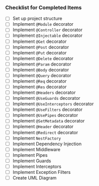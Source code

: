 <!-- Google tag (gtag.js) -->
<script async src="https://www.googletagmanager.com/gtag/js?id=G-1PT3KE52PE"></script>
<script>
  window.dataLayer = window.dataLayer || [];
  function gtag(){dataLayer.push(arguments);}
  gtag('js', new Date());

  gtag('config', 'G-1PT3KE52PE');
</script>

### Checklist for Completed Items

- [ ] Set up project structure
- [ ] Implement `@Module` decorator
- [ ] Implement `@Controller` decorator
- [ ] Implement `@Injectable` decorator
- [ ] Implement `@Get` decorator
- [ ] Implement `@Post` decorator
- [ ] Implement `@Put` decorator
- [ ] Implement `@Delete` decorator
- [ ] Implement `@Param` decorator
- [ ] Implement `@Body` decorator
- [ ] Implement `@Query` decorator
- [ ] Implement `@Req` decorator
- [ ] Implement `@Res` decorator
- [ ] Implement `@Headers` decorator
- [ ] Implement `@UseGuards` decorator
- [ ] Implement `@UseInterceptors` decorator
- [ ] Implement `@UseFilters` decorator
- [ ] Implement `@UsePipes` decorator
- [ ] Implement `@SetMetadata` decorator
- [ ] Implement `@Header` decorator
- [ ] Implement `@Redirect` decorator
- [ ] Implement `NestFactory`
- [ ] Implement Dependency Injection
- [ ] Implement Middleware
- [ ] Implement Pipes
- [ ] Implement Guards
- [ ] Implement Interceptors
- [ ] Implement Exception Filters
- [ ] Create UML Diagram
